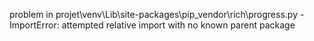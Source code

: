 problem in projet\venv\Lib\site-packages\pip\_vendor\rich\progress.py - ImportError: attempted relative import with no known parent package
